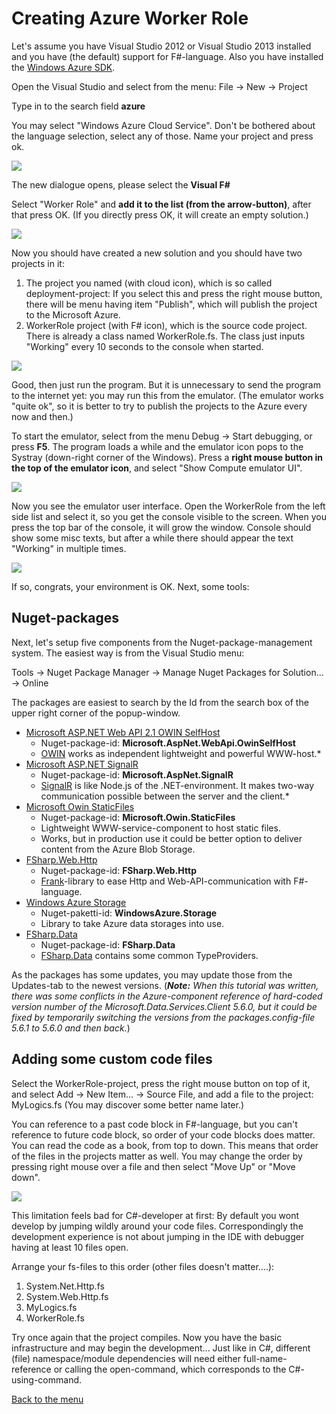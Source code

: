 # Creating Azure Worker Role #

Let's assume you have Visual Studio 2012 or Visual Studio 2013 installed and you have (the default) support for F#-language. Also you have installed the [Windows Azure SDK](http://www.windowsazure.com/en-us/downloads/).

Open the Visual Studio and select from the menu: File -> New -> Project

Type in to the search field **azure**

You may select "Windows Azure Cloud Service". Don't be bothered about the language selection, select any of those. Name your project and press ok.

![](1-NewProject.png)

The new dialogue opens, please select the **Visual F#**

Select "Worker Role" and **add it to the list (from the arrow-button)**, after that press OK. (If you directly press OK, it will create an empty solution.)

![](2-WorkerRole.png)

Now you should have created a new solution and you should have two projects in it:

 1. The project you named (with cloud icon), which is so called deployment-project: If you select this and press the right mouse button, there will be menu having item "Publish", which will publish the project to the Microsoft Azure.
 2. WorkerRole project (with F# icon), which is the source code project. There is already a class named WorkerRole.fs. The class just inputs "Working" every 10 seconds to the console when started.

![](3-SolutionExplorer.png)

Good, then just run the program. But it is unnecessary to send the program to the internet yet: you may run this from the emulator. (The emulator works "quite ok", so it is better to try to publish the projects to the Azure every now and then.)

To start the emulator, select from the menu Debug -> Start debugging, or press **F5**. The program loads a while and the emulator icon pops to the Systray (down-right corner of the Windows). Press a **right mouse button in the top of the emulator icon**, and select "Show Compute emulator UI".

![](4-Systray.png)

Now you see the emulator user interface. Open the WorkerRole from the left side list and select it, so you get the console visible to the screen. When you press the top bar of the console, it will grow the window. Console should show some misc texts, but after a while there should appear the text "Working" in multiple times.

![](5-ComputeEmulator.png)

If so, congrats, your environment is OK. Next, some tools:

## Nuget-packages ##

Next, let's setup five components from the Nuget-package-management system. The easiest way is from the Visual Studio menu:

Tools -> Nuget Package Manager -> Manage Nuget Packages for Solution... -> Online

The packages are easiest to search by the Id from the search box of the upper right corner of the popup-window.

- [Microsoft ASP.NET Web API 2.1 OWIN SelfHost](http://www.nuget.org/packages/Microsoft.AspNet.WebApi.OwinSelfHost/)
	- Nuget-package-id:  **Microsoft.AspNet.WebApi.OwinSelfHost**
	- [OWIN](http://owin.org/) works as independent lightweight and powerful WWW-host.*
- [Microsoft ASP.NET SignalR](https://www.nuget.org/packages/Microsoft.AspNet.SignalR/)
	- Nuget-package-id: **Microsoft.AspNet.SignalR**
	- [SignalR](http://www.asp.net/signalr) is like Node.js of the .NET-environment. It makes two-way communication possible between the server and the client.* 
- [Microsoft Owin StaticFiles](http://www.nuget.org/packages/Microsoft.Owin.StaticFiles/)
	- Nuget-package-id: **Microsoft.Owin.StaticFiles**
	- Lightweight WWW-service-component to host static files. 
	- Works, but in production use it could be better option to deliver content from the Azure Blob Storage.
- [FSharp.Web.Http](http://www.nuget.org/packages/FSharp.Web.Http/)
	- Nuget-package-id: **FSharp.Web.Http**
	- [Frank](http://frank-fs.github.io/frank/)-library to ease Http and Web-API-communication with F#-language.
- [Windows Azure Storage](https://www.nuget.org/packages/WindowsAzure.Storage/)
	- Nuget-paketti-id: **WindowsAzure.Storage**
	- Library to take Azure data storages into use.
- [FSharp.Data](https://www.nuget.org/packages/Fog)
	- Nuget-package-id: **FSharp.Data**
	- [FSharp.Data](http://fsharp.github.io/FSharp.Data/) contains some common TypeProviders.

As the packages has some updates, you may update those from the Updates-tab to the newest versions. (***Note:** When this tutorial was written, there was some conflicts in the Azure-component reference of hard-coded version number of the Microsoft.Data.Services.Client 5.6.0, but it could be fixed by temporarily switching the versions from the  packages.config-file 5.6.1 to 5.6.0 and then back.*)

## Adding some custom code files ##

Select the WorkerRole-project, press the right mouse button on top of it, and select Add -> New Item... -> Source File, and add a file to the project: MyLogics.fs
(You may discover some better name later.)

You can reference to a past code block in F#-language, but you can't reference to future code block, so order of your code blocks does matter. You can read the code as a book, from top to down. This means that order of the files in the projects matter as well. You may change the order by pressing right mouse over a file and then select "Move Up" or "Move down".

![](6-SolutionExplorer.png)

This limitation feels bad for C#-developer at first: By default you wont develop by jumping wildly around your code files. Correspondingly the development experience is not about jumping in the IDE with debugger having at least 10 files open.

Arrange your fs-files to this order (other files doesn't matter....):

1. System.Net.Http.fs
2. System.Web.Http.fs
3. MyLogics.fs
4. WorkerRole.fs

Try once again that the project compiles. Now you have the basic infrastructure and may begin the development... Just like in C#, different (file) namespace/module dependencies will need either full-name-reference or calling the open-command, which corresponds to the C#-using-command.


[Back to the menu](../ReadmeEng.html)
